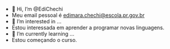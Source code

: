 - 👋 Hi, I’m @EdiChechi
- Meu email pessoal é edimara.chechi@escola.pr.gov.br
- 👀 I’m interested in ...
- Estou interessada em aprender a programar novas linguagens.
- 🌱 I’m currently learning ...
- Estou começando o curso.


<!---
EdiChechi/EdiChechi is a ✨ special ✨ repository because its `README.md` (this file) appears on your GitHub profile.
You can click the Preview link to take a look at your changes.
--->
